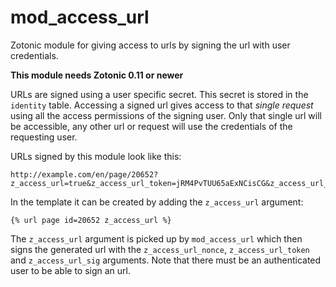 mod_access_url
==============

Zotonic module for giving access to urls by signing the url with user credentials.

**This module needs Zotonic 0.11 or newer**

URLs are signed using a user specific secret. This secret is stored in the `identity` table.
Accessing a signed url gives access to that *single request* using all the access permissions of the signing user.
Only that single url will be accessible, any other url or request will use the credentials of the requesting user.

URLs signed by this module look like this:

    http://example.com/en/page/20652?z_access_url=true&z_access_url_token=jRM4PvTUU65aExNCisCG&z_access_url_nonce=MHbsQAUPdTS1U3oTgO8B&z_access_url_sig=IQ00Vrmn1D0JGjKegKeP%2FfCoS%2F40XI%2BC2xrqO4xPP%2FA%3D

In the template it can be created by adding the `z_access_url` argument:

    {% url page id=20652 z_access_url %}

The `z_access_url` argument is picked up by `mod_access_url` which then signs the generated url with the `z_access_url_nonce`, `z_access_url_token` and `z_access_url_sig` arguments. Note that there must be an authenticated user to be able to sign an url.
